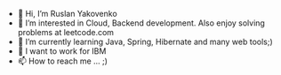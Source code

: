 - 👋 Hi, I’m Ruslan Yakovenko
- 👀 I’m interested in Cloud, Backend development. Also enjoy solving problems at leetcode.com
- 🌱 I’m currently learning Java, Spring, Hibernate and many web tools;)
- 💞️ I want to work for IBM
- 📫 How to reach me ... ;)

<!---
yakovenkoRuslan/yakovenkoRuslan is a ✨ special ✨ repository because its `README.md` (this file) appears on your GitHub profile.
You can click the Preview link to take a look at your changes.
--->

